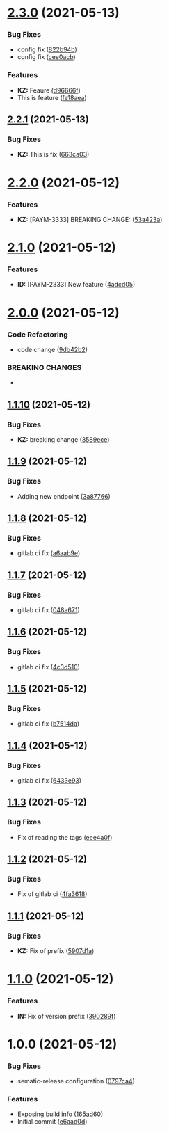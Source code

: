 # [2.3.0](https://github.com/tomask272/spring-boot-sem-release/compare/v2.2.1...v2.3.0) (2021-05-13)


### Bug Fixes

* config fix ([822b94b](https://github.com/tomask272/spring-boot-sem-release/commit/822b94b7c641e931b96c6acdafbb74a68afc8b97))
* config fix ([cee0acb](https://github.com/tomask272/spring-boot-sem-release/commit/cee0acb7268dea4cf6875d9b2ea210d89394f0ae))


### Features

* **KZ:** Feaure ([d96666f](https://github.com/tomask272/spring-boot-sem-release/commit/d96666ff5202d327c871ccacaca16b5fd0cad1c1))
* This is feature ([fe18aea](https://github.com/tomask272/spring-boot-sem-release/commit/fe18aea58787f5ccbcec3d5c91c9663d8b8ec860))

## [2.2.1](https://github.com/tomask272/spring-boot-sem-release/compare/v2.2.0...v2.2.1) (2021-05-13)


### Bug Fixes

* **KZ:** This is fix ([663ca03](https://github.com/tomask272/spring-boot-sem-release/commit/663ca0341184da1f5ec37b6147374dc363378070))

# [2.2.0](https://github.com/tomask272/spring-boot-sem-release/compare/v2.1.0...v2.2.0) (2021-05-12)


### Features

* **KZ:** [PAYM-3333] BREAKING CHANGE: ([53a423a](https://github.com/tomask272/spring-boot-sem-release/commit/53a423a6084ca65956767ef705e894fad07aa470))

# [2.1.0](https://github.com/tomask272/spring-boot-sem-release/compare/v2.0.0...v2.1.0) (2021-05-12)


### Features

* **ID:** [PAYM-2333] New feature ([4adcd05](https://github.com/tomask272/spring-boot-sem-release/commit/4adcd050f4f3747289c0de6df78f061caa40f294))

# [2.0.0](https://github.com/tomask272/spring-boot-sem-release/compare/v1.1.10...v2.0.0) (2021-05-12)


### Code Refactoring

* code change ([9db42b2](https://github.com/tomask272/spring-boot-sem-release/commit/9db42b2bc10861d0276ff760c501118a89d12558))


### BREAKING CHANGES

*

## [1.1.10](https://github.com/tomask272/spring-boot-sem-release/compare/v1.1.9...v1.1.10) (2021-05-12)


### Bug Fixes

* **KZ:** breaking change ([3589ece](https://github.com/tomask272/spring-boot-sem-release/commit/3589ecefc9937eaa50900fb67e4b804512f271d9))

## [1.1.9](https://github.com/tomask272/spring-boot-sem-release/compare/v1.1.8...v1.1.9) (2021-05-12)


### Bug Fixes

* Adding new endpoint ([3a87766](https://github.com/tomask272/spring-boot-sem-release/commit/3a87766ee6418f5d803908cba878c50656de68c0))

## [1.1.8](https://github.com/tomask272/spring-boot-sem-release/compare/v1.1.7...v1.1.8) (2021-05-12)


### Bug Fixes

* gitlab ci fix ([a6aab9e](https://github.com/tomask272/spring-boot-sem-release/commit/a6aab9ef265c033e694f666db67d3191c6c3ccc8))

## [1.1.7](https://github.com/tomask272/spring-boot-sem-release/compare/v1.1.6...v1.1.7) (2021-05-12)


### Bug Fixes

* gitlab ci fix ([048a671](https://github.com/tomask272/spring-boot-sem-release/commit/048a6718685aceaf83018bcf3c7cc8629022e436))

## [1.1.6](https://github.com/tomask272/spring-boot-sem-release/compare/v1.1.5...v1.1.6) (2021-05-12)


### Bug Fixes

* gitlab ci fix ([4c3d510](https://github.com/tomask272/spring-boot-sem-release/commit/4c3d5104b22627d7671e7f6726faf6221975a63b))

## [1.1.5](https://github.com/tomask272/spring-boot-sem-release/compare/v1.1.4...v1.1.5) (2021-05-12)


### Bug Fixes

* gitlab ci fix ([b7514da](https://github.com/tomask272/spring-boot-sem-release/commit/b7514da403c19ec5c9ddf8c76d25de1b7d0ffea2))

## [1.1.4](https://github.com/tomask272/spring-boot-sem-release/compare/v1.1.3...v1.1.4) (2021-05-12)


### Bug Fixes

* gitlab ci fix ([6433e93](https://github.com/tomask272/spring-boot-sem-release/commit/6433e937a50689dc5ac3a731fb2bf77ed2283bd0))

## [1.1.3](https://github.com/tomask272/spring-boot-sem-release/compare/v1.1.2...v1.1.3) (2021-05-12)


### Bug Fixes

* Fix of reading the tags ([eee4a0f](https://github.com/tomask272/spring-boot-sem-release/commit/eee4a0ff478ad54b1aa6487a87d3151497bfbf16))

## [1.1.2](https://github.com/tomask272/spring-boot-sem-release/compare/v1.1.1...v1.1.2) (2021-05-12)


### Bug Fixes

* Fix of gitlab ci ([4fa3618](https://github.com/tomask272/spring-boot-sem-release/commit/4fa36182f07936543ff88bf09e00aedb19f22845))

## [1.1.1](https://github.com/tomask272/spring-boot-sem-release/compare/v1.1.0...v1.1.1) (2021-05-12)


### Bug Fixes

* **KZ:** Fix of prefix ([5907d1a](https://github.com/tomask272/spring-boot-sem-release/commit/5907d1a99c071fd35fc694fd5733c1605c96b38e))

# [1.1.0](https://github.com/tomask272/spring-boot-sem-release/compare/v1.0.0...v1.1.0) (2021-05-12)


### Features

* **IN:** Fix of version prefix ([390289f](https://github.com/tomask272/spring-boot-sem-release/commit/390289fcab9345bc4635720d1ee5a017ea5c3654))

# 1.0.0 (2021-05-12)


### Bug Fixes

* sematic-release configuration ([0797ca4](https://github.com/tomask272/spring-boot-sem-release/commit/0797ca405937e82ea90a3316303d5b9804c47ded))


### Features

* Exposing build info ([165ad60](https://github.com/tomask272/spring-boot-sem-release/commit/165ad60fc3ef1ae41d33c345881ddc6d03a5ff63))
* Initial commit ([e6aad0d](https://github.com/tomask272/spring-boot-sem-release/commit/e6aad0d291fb59af3b4fe4af1e0fc914da81c86e))
